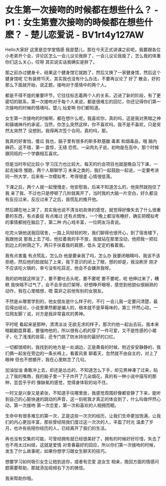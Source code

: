 # 女生第一次接吻的时候都在想些什么？ - P1：女生第壹次接吻的時候都在想些什麽？ - 楚儿恋爱说 - BV1rt4y127AW

Hello大家好 这里是恋学堂情感 我是楚儿，那在今天正式讲课之前呢，我要跟各位小老弟开个会，评论区怎么一会儿议论我胖了，一会儿议论我瘦了，怎么我的体重你们这么关心，哎呀 其实说实话我确实是胖了。

那之前办过健身卡，结果这个健身馆它就跑了，然后又换了一家健身馆，然后这个健身馆呢 它有装修15天，其实我也没有什么办法，不要再议论了 好了 散会，好的 那么下面就开始，说正题，接吻对于感情中的两个人。

都是不得不提的重要环节，它往往标志着两个人的关系，迈进了新的阶段，有了更密切的联系，第一次接吻对于每个人来说，都是很难忘的回忆，你还记得你们第一次接吻的时候的情境吗，楚儿 灿爱啊 你们都知道。

女生第一次接吻的时候啊，都在想什么呢，我喜欢你，真的吗，这是我对黑暗之神和镇魂神丹的承诺，当然，你怎么突然这样，你不喜欢吗，我不是不喜欢，只是突然太突然了 没想到，我得再次签个合同，真的吗，那。

我真的好害怕，傻瓜 我也，脑子里有很多的斯多默基酸 毒素 和烟毒品，哦 脑内麻药，这不错，第一 震惊，无错 恐慌，一朵肉丸子说，初吻是在高中，那个时候跟同班的一个学霸相互喜欢。

但是当时年纪比较小 学习压力也比较大，每天的约会项目也就是晚自习下课，一起去操场 慢跑，两个人聊聊学习 未来之类的，我们一起鼓励一起说，一定要考进同一所大学，后来有一次模拟考，考得很差 心情很低落。

下课之后，两个人就一起慢慢走，他安慰我，后来不知道怎么的，他突然就抱住了我 亲了我，不过也只是停顿了几秒就离开了，当时我的大脑一片空白，好久都没有反应过来，反应过来了之后，我慌乱的推开他。

然后蹲在地上哭了，其实我也说不清当初具体的感觉，就觉得好像失去了什么很重要的东西，有点委屈 有点难过 还有点惆怅，一个晚上都没有睡好，确实把模拟考的事情都抛在脑后了，第二种 内心戏丰富，一位网友冯青说。

吃完火锅他送我回宿舍，一路上风轻轻的吹，我们聊得也很开心，到了宿舍楼下，我跟他说 那我上去了哈，他拉着我的手不放，我就站在那里没动，他把我一把拉到边上的树荫之下，两只手扶着我的肩膀，低头 定定的看着我。

我有点害羞 有点慌乱，怎么办 他是要亲我了吗，怎么办 我要闭眼睛吗，我该不该拒绝，然后他的脸就贴了上来，我下意识的闭上了眼，想的却是，我没刷牙 刚才不应该吃火锅的，幸亏没有吃蒜泥，他会不会嫌弃我呀。

我的初吻就这样没了，要不要吐舌头呢，要不要呢 要不要呢，呃 他伸过来了，糟糕 我快喘不过气了，会不会牙齿打架呀，好想睁开眼呀，感觉到他貌似很娴熟的动作，我在心里暗想，嗯 莫非之前他有别的女朋友。

不然是从哪里学到的，他女朋友是什么样子的，不行 一会儿我一定要问清楚，最后得出结论，小说里果然都是骗人的，根本就不是草莓味的，第三 怦然心动，一位网友脚丫说，对方是我非常喜欢的男神。

平时呢 看起来是那种，清清淡淡 无欲无求的样子，那次约他一起出去玩，我本来暗戳戳盘算着，要强吻他的，所以很有心机的穿了一件可爱，又不是性感的小裙子，化了浅浅的妆容，还专门挑了防水持妆的最好的口红。

一切都很顺利，我找到的地方是一处湖边，正是黄昏的时候，附近安安静静的，我们俩一起坐在旁边的一条长椅上，看着风景 聊着天，忽然就不由自主的，对上了眼神 但也不想挪开，我在心里默念了几句。

加油加油 勇敢冲上去，却还是怂怂的，不知道怎么下手，却见男神凑了过来，贴上了我的嘴唇，我的脑子里一下子炸开了几朵烟花，真的有一种小说中描写的那种，芸芸乎乎的 像缺氧的感觉，觉得身体软的站不住。

一时又是兴奋又是紧张，不知道手往哪里放，我感觉周围好像都安静了下来，能听到自己的心脏快速的跳动的声音，这一刻呢我才真正的体会到了，什么叫做怦然心动，第一次接吻 第一次恋爱，第一次和喜欢的人相拥而眠。

生命中有很多难忘的第一次，正是这些一次次的经历，让我们生命更加饱满，让我们的内心更加丰富，那些曾经陪我们度过这一次次的人，丰盈了时光 温柔了岁月，也许有些陪你经历的人，已经离开了我们的生活。

再也没有交集的可能，可曾经拥有就已经很美好了，拥有的时候好好珍惜，失去了也不用太过纠结，这就是爱情 对青春最好的回应，所以你们第一次接吻的时候，发生了什么故事呢，如果你想学习跟女生聊天的技巧。

想要学习如何吸引女生让她到追你，或者有恋爱 追女生 相亲，挽回方面的情感问题需要帮助，那就添加视频右下方的微信。

我来帮助你哦。